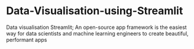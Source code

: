 # Data-Visualisation-using-Streamlit
Data visualisation Streamlit; An open-source app framework is the easiest way for data scientists and machine learning engineers to create beautiful, performant apps
